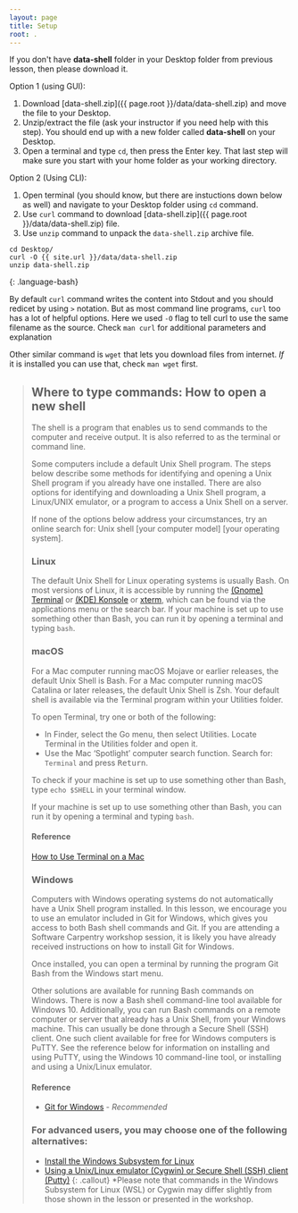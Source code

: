 ```yaml
---
layout: page
title: Setup
root: .
---
```


If you don't have **data-shell** folder in your Desktop folder from previous lesson, then please download it.

Option 1 (using GUI):

1. Download [data-shell.zip]({{ page.root }}/data/data-shell.zip) and move the file to your Desktop.
2. Unzip/extract the file (ask your instructor if you need help with this step). You should end up with a new folder called **data-shell** on your Desktop.
3. Open a terminal and type `cd`, then press the Enter key. That last step will make sure you start with your home folder as your working directory.

Option 2 (Using CLI):

1. Open terminal (you should know, but there are instuctions down below as well) and navigate to your Desktop folder using `cd` command.
2. Use `curl` command to download [data-shell.zip]({{ page.root }}/data/data-shell.zip) file.
3. Use `unzip` command to unpack the `data-shell.zip` archive file.

~~~
cd Desktop/
curl -O {{ site.url }}/data/data-shell.zip
unzip data-shell.zip
~~~
{: .language-bash}

By default `curl` command writes the content into Stdout and you should redicet by using `>` notation. But as most command line programs, `curl` too has a lot of helpful options. Here we used `-O` flag to tell curl to use the same filename as the source.
Check `man curl` for additional parameters and explanation

Other similar command is `wget` that lets you download files from internet. *If* it is installed you can use that, check `man wget` first.


> ## Where to type commands: How to open a new shell
> The shell is a program that enables us to send commands to the computer and receive output. It is also referred to as the terminal or command line.
>
> Some computers include a default Unix Shell program.
> The steps below describe some methods for identifying and opening a Unix Shell program if you already have one installed.
> There are also options for identifying and downloading a Unix Shell program, a Linux/UNIX emulator, or a program to access a Unix Shell on a server.
>
> If none of the options below address your circumstances, try an online search for: Unix shell [your computer model] [your operating system].
>
> ### Linux
> The default Unix Shell for Linux operating systems is usually Bash.
> On most versions of Linux, it is accessible by running the [(Gnome) Terminal](https://help.gnome.org/users/gnome-terminal/stable/)
> or [(KDE) Konsole](https://konsole.kde.org/)
> or [xterm](https://en.wikipedia.org/wiki/Xterm),
> which can be found via the applications menu or the search bar.
> If your machine is set up to use something other than Bash, you can run it by opening a terminal and typing `bash`.
>
> ### macOS
> For a Mac computer running macOS Mojave or earlier releases, the default Unix Shell is Bash.
> For a Mac computer running macOS Catalina or later releases, the default Unix Shell is Zsh.
> Your default shell is available via the Terminal program within your Utilities folder.
>
> To open Terminal, try one or both of the following:
> * In Finder, select the Go menu, then select Utilities. Locate Terminal in the Utilities folder and open it.
> * Use the Mac ‘Spotlight’ computer search function. Search for: `Terminal` and press <kbd>Return</kbd>.
>
> To check if your machine is set up to use something other than Bash, type `echo $SHELL` in your terminal window.
>
> If your machine is set up to use something other than Bash, you can run it by opening a terminal and typing `bash`.
>
> #### Reference
> [How to Use Terminal on a Mac](http://www.macworld.co.uk/feature/mac-software/how-use-terminal-on-mac-3608274/)
>
> ### Windows
> Computers with Windows operating systems do not automatically have a Unix Shell program installed.
> In this lesson, we encourage you to use an emulator included in Git for Windows,
> which gives you access to both Bash shell commands and Git.
> If you are attending a Software Carpentry workshop session, it is likely you have already received instructions on how to install Git for Windows.
>
> Once installed, you can open a terminal by running the program Git Bash from the Windows start menu.
>
> Other solutions are available for running Bash commands on Windows.
> There is now a Bash shell command-line tool available for Windows 10.
> Additionally, you can run Bash commands on a remote computer or server that already has a Unix Shell, from your Windows machine.
> This can usually be done through a Secure Shell (SSH) client.
> One such client available for free for Windows computers is PuTTY.
> See the reference below for information on installing and using PuTTY,
> using the Windows 10 command-line tool, or installing and using a Unix/Linux emulator.
>
> #### Reference
> * [Git for Windows](https://git-for-windows.github.io/) - *Recommended*
>
> ### For advanced users, you may choose one of the following alternatives:
> * [Install the Windows Subsystem for Linux](https://docs.microsoft.com/en-us/windows/wsl/install-win10)
> * [Using a Unix/Linux emulator (Cygwin) or Secure Shell (SSH) client (Putty)](http://faculty.smu.edu/reynolds/unixtut/windows.html)
{: .callout}
>   *Please note that commands in the Windows Subsystem for Linux (WSL) or Cygwin may differ slightly from those shown in the lesson or presented in the workshop.
